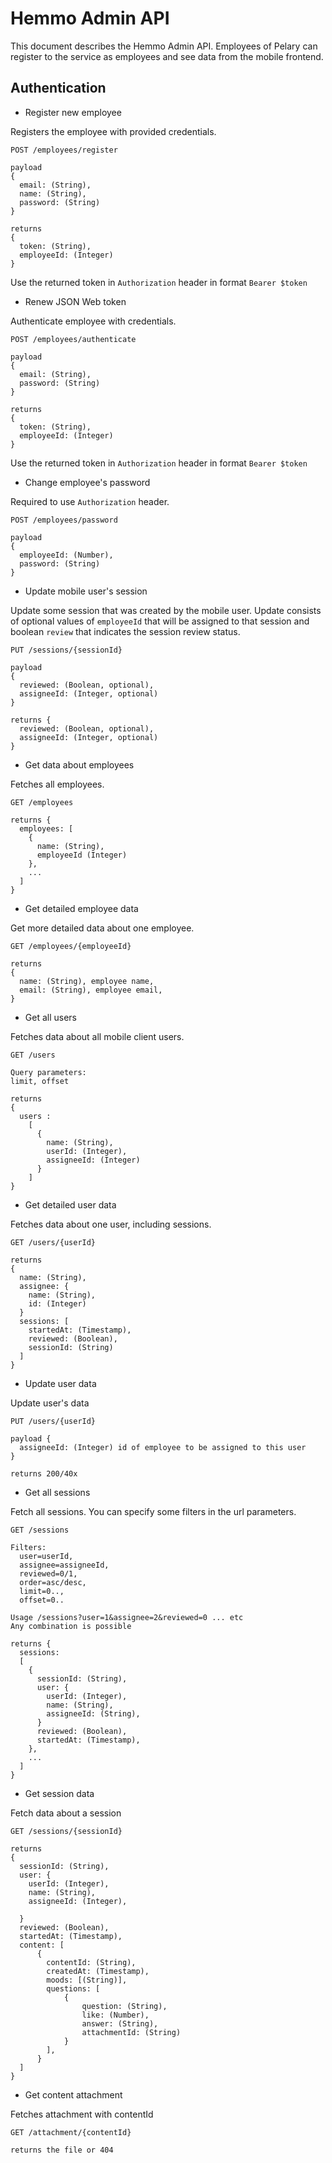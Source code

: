 # Hemmo Admin API

This document describes the Hemmo Admin API. Employees of Pelary can
register to the service as employees and see data from the mobile frontend.

## Authentication

* Register new employee

Registers the employee with provided credentials.

```
POST /employees/register

payload
{
  email: (String),
  name: (String),
  password: (String)
}

returns
{
  token: (String),
  employeeId: (Integer)
}
```
Use the returned token in `Authorization` header in format
`Bearer $token`


* Renew JSON Web token

Authenticate employee with credentials.

```
POST /employees/authenticate

payload
{
  email: (String),
  password: (String)
}

returns
{
  token: (String),
  employeeId: (Integer)
}
```

Use the returned token in `Authorization` header in format
`Bearer $token`

* Change employee's password

Required to use `Authorization` header.

```
POST /employees/password

payload
{
  employeeId: (Number),
  password: (String)
}

```

* Update mobile user's session

Update some session that was created by the mobile user. Update consists of optional values of `employeeId` that will be assigned to that session and boolean `review` that indicates the session review status.

```
PUT /sessions/{sessionId}

payload
{
  reviewed: (Boolean, optional),
  assigneeId: (Integer, optional)
}

returns {
  reviewed: (Boolean, optional),
  assigneeId: (Integer, optional)
}
```


* Get data about employees

Fetches all employees.

```
GET /employees

returns {
  employees: [
    {
      name: (String),
      employeeId (Integer)
    },
    ...
  ]
}
```

* Get detailed employee data

Get more detailed data about one employee.

```
GET /employees/{employeeId}

returns
{
  name: (String), employee name,
  email: (String), employee email,
}
```

* Get all users

Fetches data about all mobile client users.

```
GET /users

Query parameters:
limit, offset

returns
{
  users :
    [
      {
        name: (String),
        userId: (Integer),
        assigneeId: (Integer)
      }
    ]
}
```

* Get detailed user data

Fetches data about one user, including sessions.

```
GET /users/{userId}

returns
{
  name: (String),
  assignee: {
    name: (String),
    id: (Integer)
  }
  sessions: [
    startedAt: (Timestamp),
    reviewed: (Boolean),
    sessionId: (String)
  ]
}
```

* Update user data

Update user's data

```
PUT /users/{userId}

payload {
  assigneeId: (Integer) id of employee to be assigned to this user
}

returns 200/40x
```

* Get all sessions

Fetch all sessions. You can specify some filters in the url parameters.

```
GET /sessions

Filters:
  user=userId,
  assignee=assigneeId,
  reviewed=0/1,
  order=asc/desc,
  limit=0..,
  offset=0..

Usage /sessions?user=1&assignee=2&reviewed=0 ... etc
Any combination is possible

returns {
  sessions:
  [
    {
      sessionId: (String),
      user: {
        userId: (Integer),
        name: (String),
        assigneeId: (String),
      }
      reviewed: (Boolean),
      startedAt: (Timestamp),
    },
    ...
  ]
}
```

* Get session data

Fetch data about a session

```
GET /sessions/{sessionId}

returns
{
  sessionId: (String),
  user: {
    userId: (Integer),
    name: (String),
    assigneeId: (Integer),

  }
  reviewed: (Boolean),
  startedAt: (Timestamp),
  content: [
      {
        contentId: (String),
        createdAt: (Timestamp),
        moods: [(String)],
        questions: [
            {
                question: (String),
                like: (Number),
                answer: (String),
                attachmentId: (String)
            }
        ],
      }
  ]
}
```

* Get content attachment

Fetches attachment with contentId
```
GET /attachment/{contentId}

returns the file or 404
```
